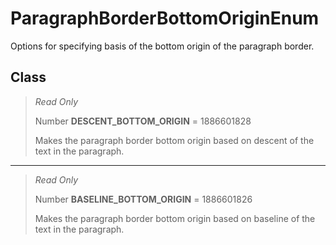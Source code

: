# ParagraphBorderBottomOriginEnum
Options for specifying basis of the bottom origin of the paragraph border.

## Class
> *Read Only* 
> 
> Number **DESCENT_BOTTOM_ORIGIN** = 1886601828
> 
> Makes the paragraph border bottom origin based on descent of the text in the paragraph.
*** 
> *Read Only* 
> 
> Number **BASELINE_BOTTOM_ORIGIN** = 1886601826
> 
> Makes the paragraph border bottom origin based on baseline of the text in the paragraph.

